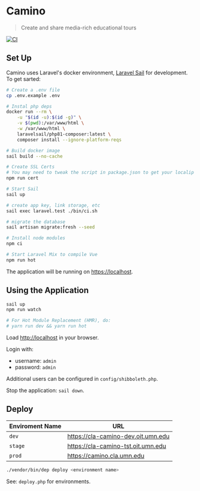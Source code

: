# Camino

> Create and share media-rich educational tours

[![CI](https://github.com/UMN-LATIS/Camino/actions/workflows/ci.yml/badge.svg)](https://github.com/UMN-LATIS/Camino/actions/workflows/ci.yml)

## Set Up

Camino uses Laravel's docker environment, [Laravel Sail](https://laravel.com/docs/8.x/sail) for development. To get sarted:

```sh
# Create a .env file
cp .env.example .env

# Instal php deps
docker run --rm \
    -u "$(id -u):$(id -g)" \
    -v $(pwd):/var/www/html \
    -w /var/www/html \
    laravelsail/php81-composer:latest \
    composer install --ignore-platform-reqs

# Build docker image
sail build --no-cache

# Create SSL Certs
# You may need to tweak the script in package.json to get your localip address
npm run cert

# Start Sail
sail up

# create app key, link storage, etc
sail exec laravel.test ./bin/ci.sh

# migrate the database
sail artisan migrate:fresh --seed

# Install node modules
npm ci

# Start Laravel Mix to compile Vue
npm run hot

```

The application will be running on <https://localhost>.

## Using the Application

```sh
sail up
npm run watch

# For Hot Module Replacement (HMR), do:
# yarn run dev && yarn run hot
```

Load <http://localhost> in your browser.

Login with:

- username: `admin`
- password: `admin`

Additional users can be configured in `config/shibboleth.php`.

Stop the application: `sail down`.

## Deploy

| Enviroment Name | URL                                  |
| --------------- | ------------------------------------ |
| `dev`           | <https://cla-camino-dev.oit.umn.edu> |
| `stage`         | <https://cla-camino-tst.oit.umn.edu> |
| `prod`          | <https://camino.cla.umn.edu>         |

```sh
./vendor/bin/dep deploy <environment name>
```

See: `deploy.php` for environments.
